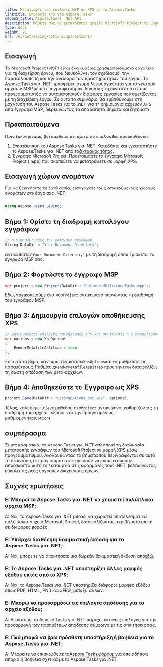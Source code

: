 ```yaml
---
title: Μετατρέψτε τις επιλογές MSP σε XPS με το Aspose.Tasks
linktitle: Επιλογές XPS για Aspose.Tasks
second_title: Aspose.Tasks .NET API
description: Μάθετε πώς να μετατρέπετε αρχεία Microsoft Project σε μορφή XPS χρησιμοποιώντας το Aspose.Tasks για .NET. Εύκολη ενσωμάτωση, ισχυρή λειτουργικότητα.
type: docs
weight: 21
url: /el/net/saving-options/xps-options/
---
```

## Εισαγωγή
Το Microsoft Project (MSP) είναι ένα ευρέως χρησιμοποιούμενο εργαλείο για τη διαχείριση έργου, που διευκολύνει τον σχεδιασμό, την παρακολούθηση και την αναφορά των δραστηριοτήτων του έργου. Το Aspose.Tasks για .NET προσφέρει ισχυρή λειτουργικότητα για το χειρισμό αρχείων MSP μέσω προγραμματισμού, δίνοντας τη δυνατότητα στους προγραμματιστές να αυτοματοποιούν διάφορες εργασίες που σχετίζονται με τη διαχείριση έργου. Σε αυτό το σεμινάριο, θα εμβαθύνουμε στη μόχλευση του Aspose.Tasks για το .NET για τη δημιουργία αρχείων XPS από έγγραφα MSP, διερευνώντας τα απαραίτητα βήματα και ζητήματα.
## Προαπαιτούμενα
Πριν ξεκινήσουμε, βεβαιωθείτε ότι έχετε τις ακόλουθες προϋποθέσεις:
1.  Εγκατάσταση του Aspose.Tasks για .NET: Κατεβάστε και εγκαταστήστε το Aspose.Tasks για .NET από το[δικτυακός τόπος](https://releases.aspose.com/tasks/net/).
2. Έγγραφο Microsoft Project: Προετοιμάστε το έγγραφο Microsoft Project (.mpp) που σκοπεύετε να μετατρέψετε σε μορφή XPS.

## Εισαγωγή χώρων ονομάτων
Για να ξεκινήσετε τη διαδικασία, εισαγάγετε τους απαιτούμενους χώρους ονομάτων στο έργο σας .NET:
```csharp

using Aspose.Tasks.Saving;
```

## Βήμα 1: Ορίστε τη διαδρομή καταλόγου εγγράφων
```csharp
// Η διαδρομή προς τον κατάλογο εγγράφων.
String DataDir = "Your Document Directory";
```
 αντικαθιστώ`"Your Document Directory"` με τη διαδρομή όπου βρίσκεται το έγγραφο MSP σας.
## Βήμα 2: Φορτώστε το έγγραφο MSP
```csharp
var project = new Project(DataDir + "EstimatedMilestoneTasks.mpp");
```
 Εδώ, αρχικοποιούμε ένα νέο`Project` αντικείμενο περνώντας τη διαδρομή του εγγράφου MSP.
## Βήμα 3: Δημιουργία επιλογών αποθήκευσης XPS
```csharp
// Δημιουργήστε επιλογές αποθήκευσης XPS και συντονίστε τις παραμέτρους
var options = new XpsOptions
{
    RenderMetafileAsBitmap = true
};
```
 Σε αυτό το βήμα, κάνουμε στιγμιότυπο`XpsOptions`και να ρυθμίσετε τις παραμέτρους. Ρυθμίσεις`RenderMetafileAsBitmap` προς την`true` διασφαλίζει τη σωστή απόδοση των μετα-αρχείων.
## Βήμα 4: Αποθηκεύστε το Έγγραφο ως XPS
```csharp
project.Save(DataDir + "UseSvgOptions_out.xps", options);
```
 Τέλος, καλέσαμε το`Save` μέθοδος στο`Project` αντικείμενο, καθορίζοντας τη διαδρομή του αρχείου εξόδου και την προηγουμένως ρυθμισμένη`XpsOptions`.

## συμπέρασμα
Συμπερασματικά, το Aspose.Tasks για .NET απλοποιεί τη διαδικασία μετατροπής εγγράφων του Microsoft Project σε μορφή XPS μέσω προγραμματισμού. Ακολουθώντας τα βήματα που περιγράφονται σε αυτό το σεμινάριο, οι προγραμματιστές μπορούν να ενσωματώσουν απρόσκοπτα αυτή τη λειτουργία στις εφαρμογές τους .NET, βελτιώνοντας εύκολα τις ροές εργασιών διαχείρισης έργων.
## Συχνές ερωτήσεις
### Ε: Μπορεί το Aspose.Tasks για .NET να χειριστεί πολύπλοκα αρχεία MSP;
Α: Ναι, το Aspose.Tasks για .NET μπορεί να χειριστεί αποτελεσματικά πολύπλοκα αρχεία Microsoft Project, διασφαλίζοντας ακριβή μετατροπή σε διάφορες μορφές.
### Ε: Υπάρχει διαθέσιμη δοκιμαστική έκδοση για το Aspose.Tasks για .NET;
 Α: Ναι, μπορείτε να αποκτήσετε μια δωρεάν δοκιμαστική έκδοση από[εδώ](https://releases.aspose.com/).
### Ε: Το Aspose.Tasks για .NET υποστηρίζει άλλες μορφές εξόδου εκτός από το XPS;
Α: Ναι, το Aspose.Tasks για .NET υποστηρίζει διάφορες μορφές εξόδου όπως PDF, HTML, PNG και JPEG, μεταξύ άλλων.
### Ε: Μπορώ να προσαρμόσω τις επιλογές απόδοσης για το αρχείο εξόδου;
Α: Απολύτως, το Aspose.Tasks για .NET παρέχει εκτενείς επιλογές για την προσαρμογή των παραμέτρων απόδοσης σύμφωνα με τις απαιτήσεις σας.
### Ε: Πού μπορώ να βρω πρόσθετη υποστήριξη ή βοήθεια για το Aspose.Tasks για .NET;
 Α: Μπορείτε να επισκεφθείτε το[Aspose.Tasks φόρουμ](https://forum.aspose.com/c/tasks/15) για οποιαδήποτε απορία ή βοήθεια σχετικά με το Aspose.Tasks για .NET.